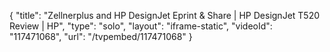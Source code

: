 {
    "title": "Zellnerplus and HP DesignJet Eprint & Share | HP DesignJet T520 Review | HP",
    "type": "solo",
    "layout": "iframe-static",
    "videoId": "117471068",
    "url": "\/tvpembed\/117471068"
}
